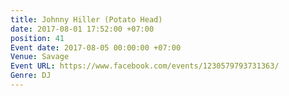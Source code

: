 ```yaml
---
title: Johnny Hiller (Potato Head)
date: 2017-08-01 17:52:00 +07:00
position: 41
Event date: 2017-08-05 00:00:00 +07:00
Venue: Savage
Event URL: https://www.facebook.com/events/1230579793731363/
Genre: DJ
---
```


